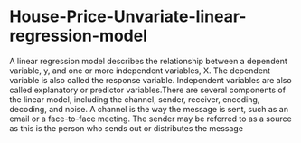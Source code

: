 # House-Price-Unvariate-linear-regression-model
A linear regression model describes the relationship between a dependent variable, y, and one or more independent variables, X. The dependent variable is also called the response variable. Independent variables are also called explanatory or predictor variables.There are several components of the linear model, including the channel, sender, receiver, encoding, decoding, and noise. A channel is the way the message is sent, such as an email or a face-to-face meeting. The sender may be referred to as a source as this is the person who sends out or distributes the message
